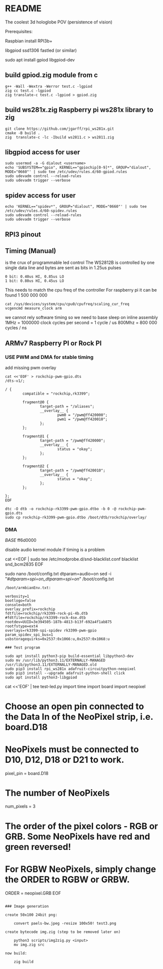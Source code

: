 # README

The coolest 3d hologlobe POV (persistence of vision)

Prerequisites:

Raspbian install RPI3b+

libgpiod ssd1306 fastled (or similar)

sudo apt install gpiod libgpiod-dev

## build gpiod.zig module from c

    g++ -Wall -Wextra -Werror test.c -lgpiod
    zig cc test.c -lgpiod
    zig translate-c test.c -lgpiod > gpiod.zig

## build ws281x.zig Raspberry pi ws281x library to zig

    git clone https://github.com/jgarff/rpi_ws281x.git
    cmake -B build .
    zig  translate-c -lc -Ibuild ws2811.c > ws2811.zig

## libgpiod access for user

    sudo usermod -a -G dialout <username>
    echo 'SUBSYSTEM=="gpio", KERNEL=="gpiochip[0-9]*", GROUP="dialout", MODE="0660"' | sudo tee /etc/udev/rules.d/60-gpiod.rules
    sudo udevadm control --reload-rules
    sudo udevadm trigger --verbose

## spidev access for user

    echo 'KERNEL=="spidev*", GROUP="dialout", MODE="0660"' | sudo tee /etc/udev/rules.d/60-spidev.rules
    sudo udevadm control --reload-rules
    sudo udevadm trigger --verbose

## RPI3 pinout
## Timing (Manual)

is the crux of programmable led control
The WS2812B is controlled by one single data line and bytes are sent as bits in 1.25us pulses

    0 bit: 0.40us HI, 0.85us LO
    1 bit: 0.80us HI, 0.45us LO

This needs to match the cpu freq of the controller
For raspberry pi it can be found 1 500 000 000

    cat /sys/devices/system/cpu/cpu0/cpufreq/scaling_cur_freq
    vcgencmd measure_clock arm

we cannot rely software timing so we need to base sleep on inline assembly
1MHz = 1000000 clock cycles per second = 1 cycle / us
800Mhz = 800 000 cycles / ns

## ARMv7 Raspberry PI or Rock PI

### USE PWM and DMA for stable timing

add missing pwm overlay
```
cat <<'EOF' > rockchip-pwm-gpio.dts
/dts-v1/;

/ {
        compatible = "rockchip,rk3399";

        fragment@0 {
                target-path = "/aliases";
                __overlay__ {
                        pwm0 = "/pwm@ff420000";
                        pwm1 = "/pwm@ff420010";
                };
        };

        fragment@1 {
                target-path = "/pwm@ff420000";
                __overlay__ {
                        status = "okay";
                };
        };

        fragment@2 {
                target-path = "/pwm@ff420010";
                __overlay__ {
                        status = "okay";
                };
        };

};
EOF
```

    dtc -O dtb -o rockchip-rk3399-pwm-gpio.dtbo -b 0 -@ rockchip-pwm-gpio.dts
    sudo cp rockchip-rk3399-pwm-gpio.dtbo /boot/dtb/rockchip/overlay/

### DMA

*BASE* ff6d0000

disable audio kernel module if timing is a problem

cat <<EOF | sudo tee /etc/modprobe.d/snd-blacklist.conf
blacklist snd_bcm2835
EOF

sudo nano /boot/config.txt
dtparam=audio=on
sed -i "_#dtparam=spi=on_dtparam=spi=on_" /boot/config.txt

    /boot/armbianEnv.txt:
```
verbosity=1
bootlogo=false
console=both
overlay_prefix=rockchip
fdtfile=rockchip/rk3399-rock-pi-4b.dtb
#fdtfile=rockchip/rk3399-rock-4se.dtb
rootdev=UUID=3e394505-187b-4813-b13f-692a4f1ab875
rootfstype=ext4
overlays=rk3399-spi-spidev rk3399-pwm-gpio
param_spidev_spi_bus=1
usbstoragequirks=0x2537:0x1066:u,0x2537:0x1068:u

### Test program

sudo apt install python3-pip build-essential libpython3-dev
sudo mv /usr/lib/python3.11/EXTERNALLY-MANAGED /usr/lib/python3.11/EXTERNALLY-MANAGED.old
sudo pip3 install rpi_ws281x adafruit-circuitpython-neopixel
sudo pip3 install --upgrade adafruit-python-shell click
sudo apt install python3-libgpiod

```
cat <<'EOF' | tee test-led.py
import time
import board
import neopixel
# Choose an open pin connected to the Data In of the NeoPixel strip, i.e. board.D18
# NeoPixels must be connected to D10, D12, D18 or D21 to work.
pixel_pin = board.D18
# The number of NeoPixels
num_pixels = 3
# The order of the pixel colors - RGB or GRB. Some NeoPixels have red and green reversed!
# For RGBW NeoPixels, simply change the ORDER to RGBW or GRBW.
ORDER = neopixel.GRB
EOF
```

### Image generation

create 50x100 24bit png:

    convert paels-bw.jpeg -resize 100x50! test3.png

create bytecode img.zig (step to be removed later on)

    python3 scripts/img2zig.py <input>
    mv img.zig src

now build:

    zig build
